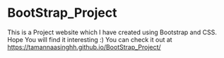# BootStrap_Project
This is a Project website which I have created using Bootstrap and CSS. Hope You will find it interesting :)
You can check it out at https://tamannaasinghh.github.io/BootStrap_Project/
